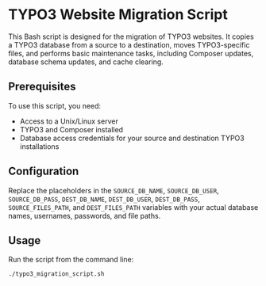# TYPO3 Website Migration Script

This Bash script is designed for the migration of TYPO3 websites. It copies a TYPO3 database from a source to a destination, moves TYPO3-specific files, and performs basic maintenance tasks, including Composer updates, database schema updates, and cache clearing.

## Prerequisites

To use this script, you need:

- Access to a Unix/Linux server
- TYPO3 and Composer installed
- Database access credentials for your source and destination TYPO3 installations

## Configuration

Replace the placeholders in the `SOURCE_DB_NAME`, `SOURCE_DB_USER`, `SOURCE_DB_PASS`, `DEST_DB_NAME`, `DEST_DB_USER`, `DEST_DB_PASS`, `SOURCE_FILES_PATH`, and `DEST_FILES_PATH` variables with your actual database names, usernames, passwords, and file paths.

## Usage

Run the script from the command line:

```bash
./typo3_migration_script.sh
